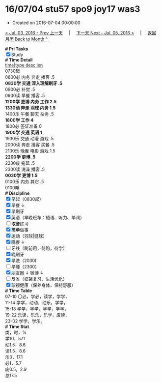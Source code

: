 # 16/07/04 stu57 spo9 joy17 was3

- Created on 2016-07-04 00:00:00

[< Jul. 03, 2016 - Prev 上一天](/_archived/lifelogs/2016/07/d03.md) &nbsp; &nbsp; | &nbsp; &nbsp; [下一天 Next - Jul. 05, 2016 >](/_archived/lifelogs/2016/07/d05.md) &nbsp; &nbsp; |  &nbsp; &nbsp; [返回月历 Back to Month ^](/_archived/lifelogs/2016/07/index.md)
<br/><div><b># Pri Tasks</b></div><div><input checked="true" type="checkbox"/>Study</div><div><b># Time Detail</b></div><div><u>time|type desc len</u></div><div>0730起</div><div>0800必 内务 奔走 播客 .5</div><div><b>0830学 交通 深入理解刷牙 .5</b></div><div>0900必 补觉 .5</div><div>0930读 早餐 播客 .5</div><div><b>1200学 更博 内务 工作 2.5</b></div><div><b>1330动 奔走 羽球 内务 1.5</b></div><div>1400乐 午餐 聊天 杂务 .5</div><div><b>1800学 工作 4</b></div><div>1800必 签证准备 0</div><div><b>1900学 交通 英语 1</b></div><div>1930乐 交通 动漫 游戏 .5</div><div>2000读 奔走 播客 买餐 .5</div><div>2130乐 晚餐 电影 游戏 1.5</div><div><b>2200学 更博 .5</b></div><div>2230废 拖延 .5</div><div>2300读 洗澡 播客 .5</div><div><b>0030学 更博 1.5</b></div><div>0100乐 内务 其它 .5</div><div>0100睡</div><div><b># Discipline</b></div><div><input checked="true" type="checkbox"/>早起（0830起）</div><div><input checked="true" type="checkbox"/>早餐 ↓</div><div><input checked="true" type="checkbox"/>早刷牙</div><div><input checked="true" type="checkbox"/>英语（早晚班车：短语、听力、单词）</div><div><input type="checkbox"/><b>取舍</b>练习</div><div><input checked="true" type="checkbox"/><b>简单</b>做事</div><div><input checked="true" type="checkbox"/>运动（羽球|毽球）</div><div><input checked="true" type="checkbox"/>晚餐 ↓</div><div><input type="checkbox"/>牙线（刷前用，待购，待学）</div><div><input checked="true" type="checkbox"/>晚刷牙</div><div><input checked="true" type="checkbox"/>早洗（2030)</div><div><input type="checkbox"/>早睡（2300）</div><div><input checked="true" type="checkbox"/>朋友圈 ↓ 微博 ↓</div><div><input type="checkbox"/>反省（框架复习，生活优化）</div><div><input checked="true" type="checkbox"/>珍视健康（保养身体，保持舒服）</div><div><b># Time Table</b></div><div>07-10 〇必，学必，读学，学学，</div><div>11-14 学学，动动，动乐，学学，</div><div>15-18 学学，学学，学学，学学，</div><div>19-22 乐读，乐乐，乐学，废读，</div><div>23-02 学学，学乐。</div><div><b># Time Stat</b></div><div>类，时，%</div><div>学10，57.1</div><div>动1.5，8.6</div><div>读1.5，8.6</div><div>乐3，17.1</div><div>必1，5.7</div><div>废0.5，2.9</div><div>总17.5</div>
